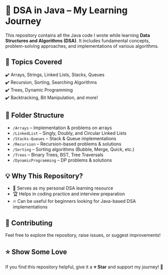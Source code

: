 
# 🚀 DSA in Java – My Learning Journey  

This repository contains all the Java code I wrote while learning **Data Structures and Algorithms (DSA)**. It includes fundamental concepts, problem-solving approaches, and implementations of various algorithms.  

## 📌 Topics Covered  
✔️ Arrays, Strings, Linked Lists, Stacks, Queues  
✔️ Recursion, Sorting, Searching Algorithms  
✔️ Trees, Dynamic Programming  
✔️ Backtracking, Bit Manipulation, and more!  

## 📂 Folder Structure  
- `/Arrays` – Implementation & problems on arrays  
- `/LinkedList` – Singly, Doubly, and Circular Linked Lists  
- `/Stacks-Queues` – Stack & Queue implementations  
- `/Recursion` – Recursion-based problems & solutions  
- `/Sorting` – Sorting algorithms (Bubble, Merge, Quick, etc.)  
- `/Trees` – Binary Trees, BST, Tree Traversals   
- `/DynamicProgramming` – DP problems & solutions  

## 💡 Why This Repository?  
- 📖 Serves as my personal DSA learning resource  
- 🏆 Helps in coding practice and interview preparation  
- 🔥 Can be useful for beginners looking for Java-based DSA implementations  

## 🤝 Contributing  
Feel free to explore the repository, raise issues, or suggest improvements!  

## ⭐ Show Some Love  
If you find this repository helpful, give it a **⭐ Star** and support my journey! 🚀  

